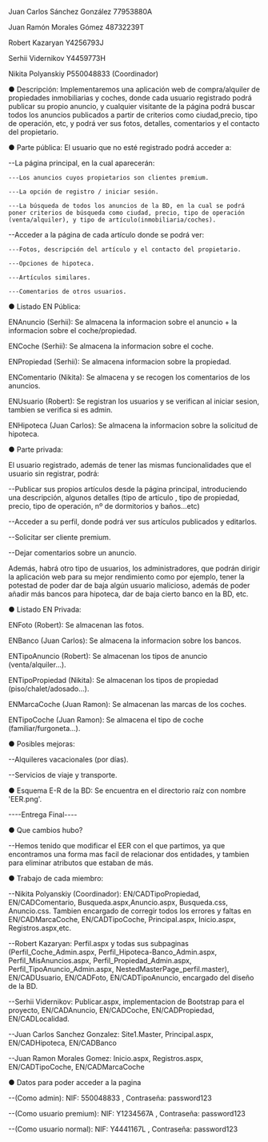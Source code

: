 		
Juan Carlos Sánchez González 77953880A

Juan Ramón Morales Gómez 48732239T

Robert Kazaryan Y4256793J

Serhii Vidernikov Y4459773H

Nikita Polyanskiy P550048833 (Coordinador)


● Descripción: 
Implementaremos una aplicación web de compra/alquiler de propiedades inmobiliarias y coches, donde cada usuario registrado podrá publicar su propio anuncio, y cualquier visitante de la página podrá buscar todos los anuncios publicados a partir de criterios como ciudad,precio, tipo de operación, etc, y podrá ver sus fotos, detalles, comentarios y el contacto del propietario.

● Parte pública: 
El usuario que no esté registrado podrá acceder a:

--La página principal, en la cual aparecerán:

	---Los anuncios cuyos propietarios son clientes premium.
	
	---La opción de registro / iniciar sesión.
	
	---La búsqueda de todos los anuncios de la BD, en la cual se podrá poner criterios de búsqueda como ciudad, precio, tipo de operación (venta/alquiler), y tipo de artículo(inmobiliaria/coches).
	
	
--Acceder a la página de cada artículo donde se podrá ver:

	---Fotos, descripción del artículo y el contacto del propietario.
	
	---Opciones de hipoteca.
	
	---Artículos similares.
	
	---Comentarios de otros usuarios.
	

● Listado EN Pública: 

ENAnuncio (Serhii): Se almacena la informacion sobre el anuncio + la informacion sobre el coche/propiedad.

ENCoche (Serhii): Se almacena la informacion sobre el coche.

ENPropiedad (Serhii): Se almacena informacion sobre la propiedad.

ENComentario (Nikita): Se almacena y se recogen los comentarios de los anuncios.

ENUsuario (Robert): Se registran los usuarios y se verifican al iniciar sesion, tambien se verifica si es admin.

ENHipoteca (Juan Carlos): Se almacena la informacion sobre la solicitud de hipoteca.


● Parte privada: 

El usuario registrado, además de tener las mismas funcionalidades que el usuario sin registrar, podrá:

--Publicar sus propios artículos desde la página principal, introduciendo una descripción, algunos detalles (tipo de artículo , tipo de propiedad, precio, tipo de operación, nº de dormitorios y baños…etc)

--Acceder a su perfil, donde podrá ver sus artículos publicados y editarlos.

--Solicitar ser cliente premium.

--Dejar comentarios sobre un anuncio.



Además, habrá otro tipo de usuarios, los administradores, que podrán dirigir la aplicación web para su mejor rendimiento como por ejemplo, tener la potestad de poder dar de baja algún usuario malicioso, además de poder añadir más bancos para hipoteca, dar de baja cierto banco en la BD, etc. 

● Listado EN Privada: 

ENFoto (Robert): Se almacenan las fotos.

ENBanco (Juan Carlos): Se almacena la informacion sobre los bancos.

ENTipoAnuncio (Robert): Se almacenan los tipos de anuncio (venta/alquiler...).

ENTipoPropiedad (Nikita): Se almacenan los tipos de propiedad (piso/chalet/adosado...).

ENMarcaCoche (Juan Ramon): Se almacenan las marcas de los coches.

ENTipoCoche (Juan Ramon): Se almacena el tipo de coche (familiar/furgoneta...).




● Posibles mejoras: 

--Alquileres vacacionales (por días).

--Servicios de viaje y transporte.


● Esquema E-R de la BD:
Se encuentra en el directorio raíz con nombre 'EER.png'.



----Entrega Final----



● Que cambios hubo?

--Hemos tenido que modificar el EER con el que partimos, ya que encontramos una forma mas facil de relacionar dos entidades, y tambien para eliminar atributos que estaban de más.



● Trabajo de cada miembro:

--Nikita Polyanskiy (Coordinador): EN/CADTipoPropiedad, EN/CADComentario, Busqueda.aspx,Anuncio.aspx, Busqueda.css, Anuncio.css. Tambien encargado de corregir todos los errores y faltas en EN/CADMarcaCoche, EN/CADTipoCoche, Principal.aspx, Inicio.aspx, Registros.aspx,etc.

--Robert Kazaryan: Perfil.aspx y todas sus subpaginas (Perfil_Coche_Admin.aspx, Perfil_Hipoteca-Banco_Admin.aspx, Perfil_MisAnuncios.aspx, Perfil_Propiedad_Admin.aspx, Perfil_TipoAnuncio_Admin.aspx, NestedMasterPage_perfil.master), EN/CADUsuario, EN/CADFoto, EN/CADTipoAnuncio, encargado del diseño de la BD.

--Serhii Vidernikov: Publicar.aspx, implementacion de Bootstrap para el proyecto, EN/CADAnuncio, EN/CADCoche, EN/CADPropiedad, EN/CADLocalidad.

--Juan Carlos Sanchez Gonzalez: Site1.Master, Principal.aspx, EN/CADHipoteca, EN/CADBanco

--Juan Ramon Morales Gomez: Inicio.aspx, Registros.aspx, EN/CADTipoCoche, EN/CADMarcaCoche



● Datos para poder acceder a la pagina

--(Como admin): NIF: 550048833 , Contraseña: password123

--(Como usuario premium): NIF: Y1234567A , Contraseña: password123

--(Como usuario normal): NIF: Y4441167L , Contraseña: password123

